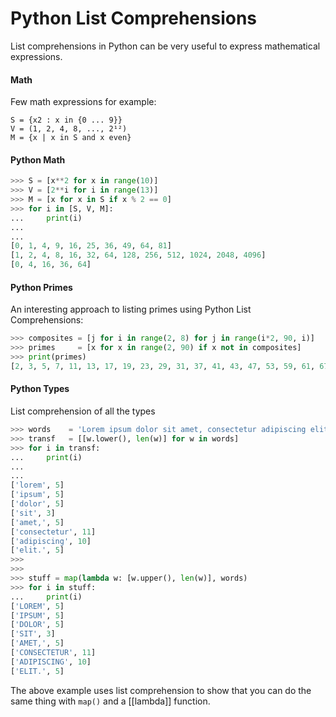 # Python List Comprehensions

List comprehensions in Python can be very useful to express
mathematical expressions.


#### Math  
Few math expressions for example:

```
S = {x2 : x in {0 ... 9}}
V = (1, 2, 4, 8, ..., 2¹²)
M = {x | x in S and x even}
```  

#### Python Math

```python
>>> S = [x**2 for x in range(10)]
>>> V = [2**i for i in range(13)]
>>> M = [x for x in S if x % 2 == 0]
>>> for i in [S, V, M]:
...     print(i)
...
...
[0, 1, 4, 9, 16, 25, 36, 49, 64, 81]
[1, 2, 4, 8, 16, 32, 64, 128, 256, 512, 1024, 2048, 4096]
[0, 4, 16, 36, 64]
```  

#### Python Primes
An interesting approach to listing primes using Python List Comprehensions:  
```python
>>> composites = [j for i in range(2, 8) for j in range(i*2, 90, i)]
>>> primes     = [x for x in range(2, 90) if x not in composites]
>>> print(primes)
[2, 3, 5, 7, 11, 13, 17, 19, 23, 29, 31, 37, 41, 43, 47, 53, 59, 61, 67, 71, 73, 79, 83, 89]
```  


#### Python Types
List comprehension of all the types  

```python
>>> words    = 'Lorem ipsum dolor sit amet, consectetur adipiscing elit.'.split()
>>> transf   = [[w.lower(), len(w)] for w in words]
>>> for i in transf:
...     print(i)
...
...
['lorem', 5]
['ipsum', 5]
['dolor', 5]
['sit', 3]
['amet,', 5]
['consectetur', 11]
['adipiscing', 10]
['elit.', 5]
>>>
>>>
>>> stuff = map(lambda w: [w.upper(), len(w)], words)
>>> for i in stuff:
...     print(i)
['LOREM', 5]
['IPSUM', 5]
['DOLOR', 5]
['SIT', 3]
['AMET,', 5]
['CONSECTETUR', 11]
['ADIPISCING', 10]
['ELIT.', 5]
```  
The above example uses list comprehension to show that you can do the
same thing with `map()` and a [[lambda]] function. 





